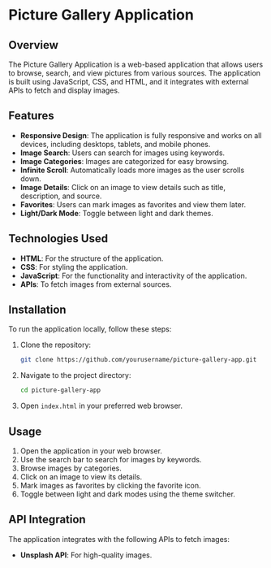 # Picture Gallery Application

## Overview

The Picture Gallery Application is a web-based application that allows users to browse, search, and view pictures from various sources. The application is built using JavaScript, CSS, and HTML, and it integrates with external APIs to fetch and display images.

## Features

- **Responsive Design**: The application is fully responsive and works on all devices, including desktops, tablets, and mobile phones.
- **Image Search**: Users can search for images using keywords.
- **Image Categories**: Images are categorized for easy browsing.
- **Infinite Scroll**: Automatically loads more images as the user scrolls down.
- **Image Details**: Click on an image to view details such as title, description, and source.
- **Favorites**: Users can mark images as favorites and view them later.
- **Light/Dark Mode**: Toggle between light and dark themes.

## Technologies Used

- **HTML**: For the structure of the application.
- **CSS**: For styling the application.
- **JavaScript**: For the functionality and interactivity of the application.
- **APIs**: To fetch images from external sources.

## Installation

To run the application locally, follow these steps:

1. Clone the repository:
   ```bash
   git clone https://github.com/yourusername/picture-gallery-app.git
   ```
2. Navigate to the project directory:
   ```bash
   cd picture-gallery-app
   ```
3. Open `index.html` in your preferred web browser.

## Usage

1. Open the application in your web browser.
2. Use the search bar to search for images by keywords.
3. Browse images by categories.
4. Click on an image to view its details.
5. Mark images as favorites by clicking the favorite icon.
6. Toggle between light and dark modes using the theme switcher.

## API Integration

The application integrates with the following APIs to fetch images:

- **Unsplash API**: For high-quality images.

